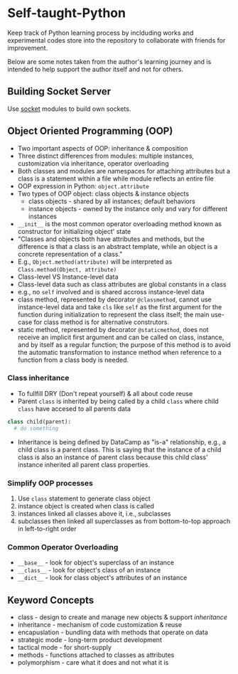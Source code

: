 # Self-taught-Python

Keep track of Python learning process by inclduding works and experimental codes store into the repository to collaborate with friends for improvement.

Below are some notes taken from the author's learning journey and is intended to help support the author itself and not for others.

## Building Socket Server

Use [socket](https://docs.python.org/3/library/socket.html) modules to build own sockets.

## Object Oriented Programming (OOP)

* Two important aspects of OOP: inheritance & composition
* Three distinct differences from modules: multiple instances, customization via inheritance, operator overloading
* Both classes and modules are namespaces for attaching attributes but a class is a statement within a file while module reflects an entire file
* OOP expression in Python: `object.attribute`
* Two types of OOP object: class objects & instance objects
  * class objects - shared by all instances; default behaviors
  * instance objects - owned by the instance only and vary for different instances
* `__init__` is the most common operator overloading method known as constructor for initializing object' state
* "Classes and objects both have attributes and methods, but the difference is that a class is an abstract template, while an object is a concrete representation of a class."
 * E.g., `Object.method(attribute)` will be interpreted as `Class.method(Object, attribute)`
* Class-level VS Instance-level data
 * Class-level data such as class attributes are global constants in a class
 * e.g., no `self` involved and is shared accross instance-level data
* class method, represented by decorator `@classmethod`, cannot use instance-level data and take `cls` like `self` as the first argument for the function during initialization to represent the class itself; the main use-case for class method is for alternative construtors.
* static method, represented by decorator `@staticmethod`, does not receive an implicit first argument and can be called on class, instance, and by itself as a regular function; the purpose of this method is to avoid the automatic transformation to instance method when reference to a function from a class body is needed.

### Class inheritance

* To fullfill DRY (Don't repeat yourself) & all about code reuse
* Parent `class` is inherited by being called by a child `class` where child `class` have accesed to all parents data 
```python
class child(parent):
  # do something
```
* Inheritance is being defined by DataCamp as "is-a" relationship, e.g., a child class is a parent class. This is saying that the instance of a child class is also an instance of parent class because this child class' instance inherited all parent class properties.

### Simplify OOP processes

1. Use `class` statement to generate class object
2. instance object is created when class is called
3. instances linked all classes above it, i.e., subclasses
4. subclasses then linked all superclasses as from bottom-to-top approach in left-to-right order

### Common Operator Overloading

* `__base__` - look for object's superclass of an instance
* `__class__` - look for object's class of an instance
* `__dict__` - look for class object's attributes of an instance

## Keyword Concepts

* class - design to create and manage new objects & support *inheritance*
* inheritance - mechanism of code customization & reuse
* encapuslation - bundling data with methods that operate on data
* strategic mode - long-term product development
* tactical mode - for short-supply
* methods - functions attached to classes as attributes
* polymorphism - care what it does and not what it is
